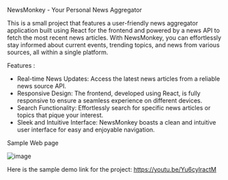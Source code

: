 NewsMonkey - Your Personal News Aggregator

This is a small project that features a user-friendly news aggregator application built using React for the frontend and powered by a news API to fetch the most recent news articles. With NewsMonkey, you can effortlessly stay informed about current events, trending topics, and news from various sources, all within a single platform.

Features :

  - Real-time News Updates: Access the latest news articles from a reliable news source API.
  - Responsive Design: The frontend, developed using React, is fully responsive to ensure a seamless experience on different devices.
  - Search Functionality: Effortlessly search for specific news articles or topics that pique your interest.
  - Sleek and Intuitive Interface: NewsMonkey boasts a clean and intuitive user interface for easy and enjoyable navigation.

Sample Web page

  ![image](https://github.com/LAXMAND2509/NewsMonkey-App/assets/114348119/8e720e50-1fc0-40b0-a4e9-80d6a9659a42)

Here is the sample demo link for the project: https://youtu.be/Yu6cylractM



